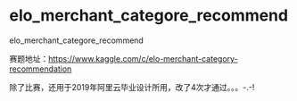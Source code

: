 # elo_merchant_categore_recommend
elo_merchant_categore_recommend

赛题地址：https://www.kaggle.com/c/elo-merchant-category-recommendation

除了比赛，还用于2019年阿里云毕业设计所用，改了4次才通过。。。-.-!


